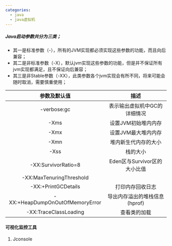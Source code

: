 ```yaml
---
categories:
  - java
  - java虚拟机
---
```

##### Java启动参数共分为三类；
* 其一是标准参数（-），所有的JVM实现都必须实现这些参数的功能，而且向后兼容；
* 其二是非标准参数（-X），默认jvm实现这些参数的功能，但是并不保证所有jvm实现都满足，且不保证向后兼容；
* 其三是非Stable参数（-XX），此类参数各个jvm实现会有所不同，将来可能会随时取消，需要慎重使用；


|          参数及默认值           |             描述              |
| :-----------------------------: | :---------------------------: |
|           -verbose:gc           | 表示输出虚拟机中GC的详细情况  |
|              -Xms               |      设置JVM初始堆内内存      |
|              -Xmx               |      设置JVM最大堆内内存      |
|              -Xmn               |     堆内新生代内存的大小      |
|              -Xss               |           栈的大小            |
|       -XX:SurvivorRatio=8       | Eden区与Survivor区的大小比值  |
|    -XX:MaxTenuringThreshold     |                               |
|       -XX:+PrintGCDetails       |       打印内存回收日志        |
| -XX:+HeapDumpOnOutOfMemoryError | 导出内存溢出的堆栈信息(hprof) |
|      -XX:TraceClassLoading      |         查看类的加载          |

#### 可视化监控工具

1. Jconsole